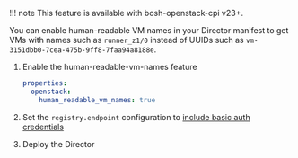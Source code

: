 !!! note
    This feature is available with bosh-openstack-cpi v23+.

You can enable human-readable VM names in your Director manifest to get VMs with names such as `runner_z1/0` instead of UUIDs such as `vm-3151dbb0-7cea-475b-9ff8-7faa94a8188e`.

1. Enable the human-readable-vm-names feature

    ```yaml
    properties:
      openstack:
        human_readable_vm_names: true
    ```

1. Set the `registry.endpoint` configuration to [include basic auth credentials](openstack-registry.md)

1. Deploy the Director

